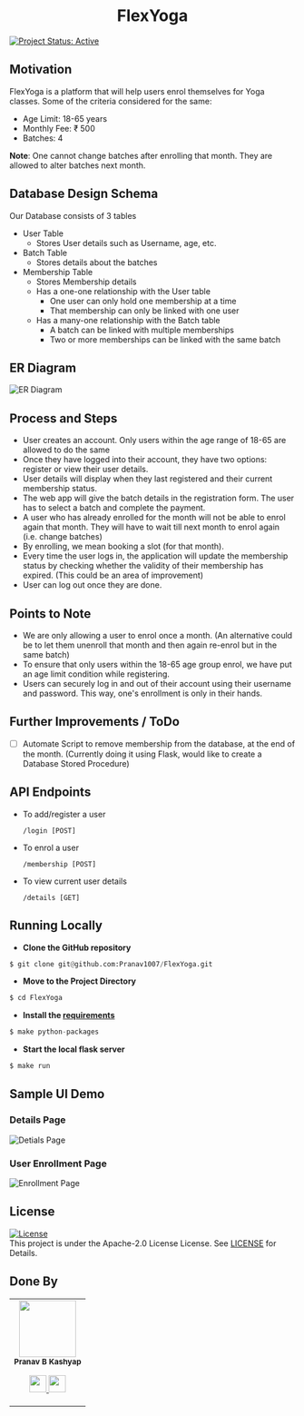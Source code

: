 <h1 align="center"> FlexYoga </h1>

[![Project Status: Active](https://www.repostatus.org/badges/latest/active.svg)](https://www.repostatus.org/#active)

## Motivation
FlexYoga is a platform that will help users enrol themselves for Yoga classes.
Some of the criteria considered for the same:
* Age Limit: 18-65 years
* Monthly Fee: ₹ 500
* Batches: 4

**Note**: One cannot change batches after enrolling that month. They are allowed to alter batches next month.

## Database Design Schema
Our Database consists of 3 tables
* User Table
    * Stores User details such as Username, age, etc.
* Batch Table
    * Stores details about the batches
* Membership Table
    * Stores Membership details
    * Has a one-one relationship with the User table
      * One user can only hold one membership at a time
      * That membership can only be linked with one user
    * Has a many-one relationship with the Batch table
      * A batch can be linked with multiple memberships
      * Two or more memberships can be linked with the same batch

## ER Diagram
![ER Diagram](https://user-images.githubusercontent.com/70643852/207526925-6d5a8071-e810-4f64-9907-388b4e623bfa.png)

## Process and Steps
* User creates an account. Only users within the age range of 18-65 are allowed to do the same
* Once they have logged into their account, they have two options: register or view their user details.
* User details will display when they last registered and their current membership status.
* The web app will give the batch details in the registration form. The user has to select a batch and complete the payment.
* A user who has already enrolled for the month will not be able to enrol again that month. They will have to wait till next month to enrol again (i.e. change batches)
* By enrolling, we mean booking a slot (for that month).
* Every time the user logs in, the application will update the membership status by checking whether the validity of their membership has expired. (This could be an area of improvement)
* User can log out once they are done.

## Points to Note
* We are only allowing a user to enrol once a month. (An alternative could be to let them unenroll that month and then again re-enrol but in the same batch)
* To ensure that only users within the 18-65 age group enrol, we have put an age limit condition while registering.
* Users can securely log in and out of their account using their username and password. This way, one's enrollment is only in their hands.

## Further Improvements / ToDo
- [ ] Automate Script to remove membership from the database, at the end of the month. (Currently doing it using Flask, would like to create a Database Stored Procedure)

## API Endpoints
* To add/register a user
   ``` 
   /login [POST]
   ```
* To enrol a user
   ```
   /membership [POST]
   ```
* To view current user details
   ```
   /details [GET]
   ```


## Running Locally
- **Clone the GitHub repository**
```python
$ git clone git@github.com:Pranav1007/FlexYoga.git
```

- **Move to the Project Directory**
```python
$ cd FlexYoga
```

- **Install the [requirements](requirements.txt)**
```python
$ make python-packages
```

- **Start the local flask server**
```python
$ make run
```

## Sample UI Demo

### Details Page
![Detials Page](https://user-images.githubusercontent.com/70643852/207538802-7b2b083b-6381-4d2f-afab-c5a2ab66be6b.png)
### User Enrollment Page
![Enrollment Page](https://user-images.githubusercontent.com/70643852/207539021-6eb3b4de-acde-48a0-93a0-fba8d8949ded.png)


## License 
[![License](https://img.shields.io/badge/License-Apache%202.0-red.svg)](https://opensource.org/licenses/Apache-2.0)
<br/>
This project is under the Apache-2.0 License License. See [LICENSE](LICENSE) for Details.

## Done By
<table>
  <tr>
    <td align="center"><img src="https://avatars.githubusercontent.com/u/70643852?s=96&v=4" width="100px;" height="100px;" alt=""/><br/><sub><b>Pranav B Kashyap</b></sub></a><br/><p align="center">
      <p align="center">
        <a href="https://www.linkedin.com/in/pranav-b-kashyap-1994001b6/" alt="Linkedin">
          <img src="http://www.iconninja.com/files/863/607/751/network-linkedin-social-connection-circular-circle-media-icon.svg" width = "30">
        </a>
        <a href="https://github.com/Pranav1007" alt="Github">
          <img src="http://www.iconninja.com/files/241/825/211/round-collaboration-social-github-code-circle-network-icon.svg" width = "30">
        </a>
      </p>
    </td>
  </tr>
</table>
